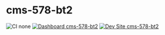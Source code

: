# cms-578-bt2

![CI none](https://img.shields.io/badge/ci-none-orange.svg)
[![Dashboard cms-578-bt2](https://img.shields.io/badge/dashboard-cms_578_bt2-yellow.svg)](https://dashboard.pantheon.io/sites/19718919-7ee2-4688-8403-84427a3de8bf#dev/code)
[![Dev Site cms-578-bt2](https://img.shields.io/badge/site-cms_578_bt2-blue.svg)](http://dev-cms-578-bt2.pantheonsite.io/)